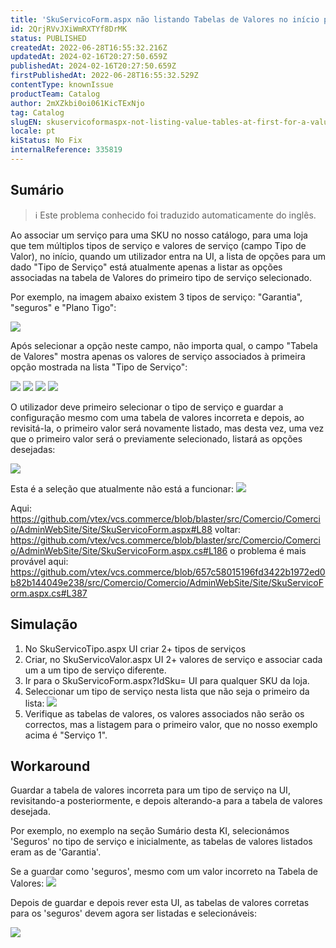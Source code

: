 ```yaml
---
title: 'SkuServicoForm.aspx não listando Tabelas de Valores no início para um tipo de Valor'
id: 2QrjRVvJXiWmRXTYf8DrMK
status: PUBLISHED
createdAt: 2022-06-28T16:55:32.216Z
updatedAt: 2024-02-16T20:27:50.659Z
publishedAt: 2024-02-16T20:27:50.659Z
firstPublishedAt: 2022-06-28T16:55:32.529Z
contentType: knownIssue
productTeam: Catalog
author: 2mXZkbi0oi061KicTExNjo
tag: Catalog
slugEN: skuservicoformaspx-not-listing-value-tables-at-first-for-a-value-type
locale: pt
kiStatus: No Fix
internalReference: 335819
---
```


## Sumário

>ℹ️ Este problema conhecido foi traduzido automaticamente do inglês.

Ao associar um serviço para uma SKU no nosso catálogo, para uma loja que tem múltiplos tipos de serviço e valores de serviço (campo Tipo de Valor), no início, quando um utilizador entra na UI, a lista de opções para um dado "Tipo de Serviço" está atualmente apenas a listar as opções associadas na tabela de Valores do primeiro tipo de serviço selecionado.

Por exemplo, na imagem abaixo existem 3 tipos de serviço: "Garantia", "seguros" e "Plano Tigo":

 ![](https://raw.githubusercontent.com/vtexdocs/help-center-content/refs/heads/main/docs/pt/known-issues/Catalog/skuservicoformaspx-nao-listando-tabelas-de-valores-no-inicio-para-um-tipo-de-valor_1.png)

Após selecionar a opção neste campo, não importa qual, o campo "Tabela de Valores" mostra apenas os valores de serviço associados à primeira opção mostrada na lista "Tipo de Serviço":

 ![](https://raw.githubusercontent.com/vtexdocs/help-center-content/refs/heads/main/docs/pt/known-issues/Catalog/skuservicoformaspx-nao-listando-tabelas-de-valores-no-inicio-para-um-tipo-de-valor_2.png)
 ![](https://raw.githubusercontent.com/vtexdocs/help-center-content/refs/heads/main/docs/pt/known-issues/Catalog/skuservicoformaspx-nao-listando-tabelas-de-valores-no-inicio-para-um-tipo-de-valor_3.png)
 ![](https://raw.githubusercontent.com/vtexdocs/help-center-content/refs/heads/main/docs/pt/known-issues/Catalog/skuservicoformaspx-nao-listando-tabelas-de-valores-no-inicio-para-um-tipo-de-valor_4.png)
 ![](https://raw.githubusercontent.com/vtexdocs/help-center-content/refs/heads/main/docs/pt/known-issues/Catalog/skuservicoformaspx-nao-listando-tabelas-de-valores-no-inicio-para-um-tipo-de-valor_5.png)

O utilizador deve primeiro selecionar o tipo de serviço e guardar a configuração mesmo com uma tabela de valores incorreta e depois, ao revisitá-la, o primeiro valor será novamente listado, mas desta vez, uma vez que o primeiro valor será o previamente selecionado, listará as opções desejadas:

 ![](https://raw.githubusercontent.com/vtexdocs/help-center-content/refs/heads/main/docs/pt/known-issues/Catalog/skuservicoformaspx-nao-listando-tabelas-de-valores-no-inicio-para-um-tipo-de-valor_6.png)

Esta é a seleção que atualmente não está a funcionar:
 ![](https://raw.githubusercontent.com/vtexdocs/help-center-content/refs/heads/main/docs/pt/known-issues/Catalog/skuservicoformaspx-nao-listando-tabelas-de-valores-no-inicio-para-um-tipo-de-valor_7.png)

Aqui: https://github.com/vtex/vcs.commerce/blob/blaster/src/Comercio/Comercio/AdminWebSite/Site/SkuServicoForm.aspx#L88
voltar: https://github.com/vtex/vcs.commerce/blob/blaster/src/Comercio/Comercio/AdminWebSite/Site/SkuServicoForm.aspx.cs#L186
o problema é mais provável aqui: https://github.com/vtex/vcs.commerce/blob/657c58015196fd3422b1972ed0b82b144049e238/src/Comercio/Comercio/AdminWebSite/Site/SkuServicoForm.aspx.cs#L387

## Simulação

1) No SkuServicoTipo.aspx UI criar 2+ tipos de serviços
2) Criar, no SkuServicoValor.aspx UI 2+ valores de serviço e associar cada um a um tipo de serviço diferente.
3) Ir para o SkuServicoForm.aspx?IdSku= UI para qualquer SKU da loja.
4) Seleccionar um tipo de serviço nesta lista que não seja o primeiro da lista:
 ![](https://raw.githubusercontent.com/vtexdocs/help-center-content/refs/heads/main/docs/pt/known-issues/Catalog/skuservicoformaspx-nao-listando-tabelas-de-valores-no-inicio-para-um-tipo-de-valor_8.png)
5) Verifique as tabelas de valores, os valores associados não serão os correctos, mas a listagem para o primeiro valor, que no nosso exemplo acima é "Serviço 1".


## Workaround


Guardar a tabela de valores incorreta para um tipo de serviço na UI, revisitando-a posteriormente, e depois alterando-a para a tabela de valores desejada.

Por exemplo, no exemplo na seção Sumário desta KI, selecionámos 'Seguros' no tipo de serviço e inicialmente, as tabelas de valores listados eram as de 'Garantia'.

Se a guardar como 'seguros', mesmo com um valor incorreto na Tabela de Valores:
 ![](https://raw.githubusercontent.com/vtexdocs/help-center-content/refs/heads/main/docs/pt/known-issues/Catalog/skuservicoformaspx-nao-listando-tabelas-de-valores-no-inicio-para-um-tipo-de-valor_9.png)

Depois de guardar e depois rever esta UI, as tabelas de valores corretas para os 'seguros' devem agora ser listadas e selecionáveis:

 ![](https://raw.githubusercontent.com/vtexdocs/help-center-content/refs/heads/main/docs/pt/known-issues/Catalog/skuservicoformaspx-nao-listando-tabelas-de-valores-no-inicio-para-um-tipo-de-valor_10.png)

